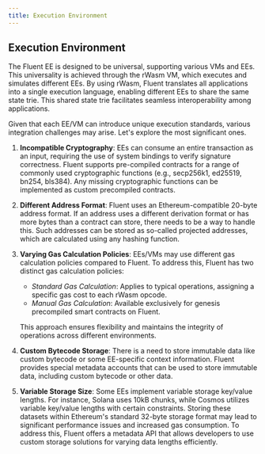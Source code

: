 ```yaml
---
title: Execution Environment
---
```

Execution Environment
---

The Fluent EE is designed to be universal, supporting various VMs and EEs.
This universality is achieved through the rWasm VM, which executes and simulates different EEs.
By using rWasm, Fluent translates all applications into a single execution language,
enabling different EEs to share the same state trie.
This shared state trie facilitates seamless interoperability among applications.

Given that each EE/VM can introduce unique execution standards, various integration challenges may arise.
Let's explore the most significant ones.

1. **Incompatible Cryptography**: EEs can consume an entire transaction as an input, requiring the use of system bindings to verify signature correctness. Fluent supports pre-compiled contracts for a range of commonly used cryptographic functions (e.g., secp256k1, ed25519, bn254, bls384). Any missing cryptographic functions can be implemented as custom precompiled contracts.

2. **Different Address Format**: Fluent uses an Ethereum-compatible 20-byte address format. If an address uses a different derivation format or has more bytes than a contract can store, there needs to be a way to handle this. Such addresses can be stored as so-called projected addresses, which are calculated using any hashing function.

3. **Varying Gas Calculation Policies**: EEs/VMs may use different gas calculation policies compared to Fluent. To address this, Fluent has two distinct gas calculation policies:

   - *Standard Gas Calculation*: Applies to typical operations, assigning a specific gas cost to each rWasm opcode.
   - *Manual Gas Calculation*: Available exclusively for genesis precompiled smart contracts on Fluent.

   This approach ensures flexibility and maintains the integrity of operations across different environments.

4. **Custom Bytecode Storage**: There is a need to store immutable data like custom bytecode or some EE-specific context information. Fluent provides special metadata accounts that can be used to store immutable data, including custom bytecode or other data.

5. **Variable Storage Size**: Some EEs implement variable storage key/value lengths. For instance, Solana uses 10kB chunks, while Cosmos utilizes variable key/value lengths with certain constraints. Storing these datasets within Ethereum's standard 32-byte storage format may lead to significant performance issues and increased gas consumption. To address this, Fluent offers a metadata API that allows developers to use custom storage solutions for varying data lengths efficiently.
